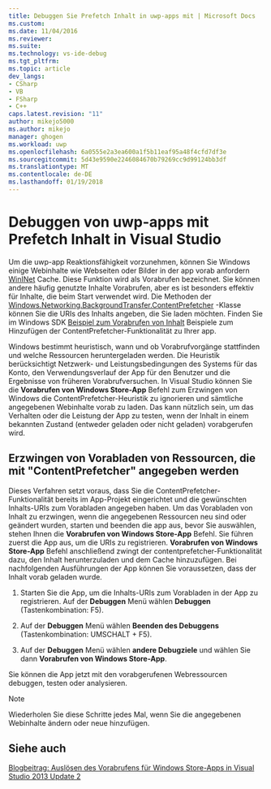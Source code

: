 ```yaml
---
title: Debuggen Sie Prefetch Inhalt in uwp-apps mit | Microsoft Docs
ms.custom: 
ms.date: 11/04/2016
ms.reviewer: 
ms.suite: 
ms.technology: vs-ide-debug
ms.tgt_pltfrm: 
ms.topic: article
dev_langs:
- CSharp
- VB
- FSharp
- C++
caps.latest.revision: "11"
author: mikejo5000
ms.author: mikejo
manager: ghogen
ms.workload: uwp
ms.openlocfilehash: 6a0555e2a3ea600a1f5b11eaf95a48f4cfd7df3e
ms.sourcegitcommit: 5d43e9590e2246084670b79269cc9d99124bb3df
ms.translationtype: MT
ms.contentlocale: de-DE
ms.lasthandoff: 01/19/2018
---
```

# <a name="debug-uwp-apps-using-prefetched-content-in-visual-studio"></a>Debuggen von uwp-apps mit Prefetch Inhalt in Visual Studio
  
 Um die uwp-app Reaktionsfähigkeit vorzunehmen, können Sie Windows einige Webinhalte wie Webseiten oder Bilder in der app vorab anfordern [WinINet](http://msdn.microsoft.com/library/0a06f2af-957a-4dff-a8cc-187370181b5c) Cache. Diese Funktion wird als Vorabrufen bezeichnet. Sie können andere häufig genutzte Inhalte Vorabrufen, aber es ist besonders effektiv für Inhalte, die beim Start verwendet wird. Die Methoden der [Windows.Networking.BackgroundTransfer.ContentPrefetcher](/uwp/api/Windows.Networking.BackgroundTransfer.ContentPrefetcher) -Klasse können Sie die URIs des Inhalts angeben, die Sie laden möchten. Finden Sie im Windows SDK [Beispiel zum Vorabrufen von Inhalt](http://code.msdn.microsoft.com/windowsapps/ContentPrefetcher-Sample-432c8309) Beispiele zum Hinzufügen der ContentPrefetcher-Funktionalität zu Ihrer app.  
  
 Windows bestimmt heuristisch, wann und ob Vorabrufvorgänge stattfinden und welche Ressourcen heruntergeladen werden. Die Heuristik berücksichtigt Netzwerk- und Leistungsbedingungen des Systems für das Konto, den Verwendungsverlauf der App für den Benutzer und die Ergebnisse von früheren Vorabrufversuchen. In Visual Studio können Sie die **Vorabrufen von Windows Store-App** Befehl zum Erzwingen von Windows die ContentPrefetcher-Heuristik zu ignorieren und sämtliche angegebenen Webinhalte vorab zu laden. Das kann nützlich sein, um das Verhalten oder die Leistung der App zu testen, wenn der Inhalt in einem bekannten Zustand (entweder geladen oder nicht geladen) vorabgerufen wird.  
  
## <a name="to-force-preloading-of-contentprefetcher-specified-resources"></a>Erzwingen von Vorabladen von Ressourcen, die mit "ContentPrefetcher" angegeben werden  
 Dieses Verfahren setzt voraus, dass Sie die ContentPrefetcher-Funktionalität bereits im App-Projekt eingerichtet und die gewünschten Inhalts-URIs zum Vorabladen angegeben haben. Um das Vorabladen von Inhalt zu erzwingen, wenn die angegebenen Ressourcen neu sind oder geändert wurden, starten und beenden die app aus, bevor Sie auswählen, stehen Ihnen die **Vorabrufen von Windows Store-App** Befehl. Sie führen zuerst die App aus, um die URIs zu registrieren. **Vorabrufen von Windows Store-App** Befehl anschließend zwingt der contentprefetcher-Funktionalität dazu, den Inhalt herunterzuladen und dem Cache hinzuzufügen. Bei nachfolgenden Ausführungen der App können Sie voraussetzen, dass der Inhalt vorab geladen wurde.  
  
1.  Starten Sie die App, um die Inhalts-URIs zum Vorabladen in der App zu registrieren. Auf der **Debuggen** Menü wählen **Debuggen** (Tastenkombination: F5).  
  
2.  Auf der **Debuggen** Menü wählen **Beenden des Debuggens** (Tastenkombination: UMSCHALT + F5).  
  
3.  Auf der **Debuggen** Menü wählen **andere Debugziele** und wählen Sie dann **Vorabrufen von Windows Store-App**.  
  
 Sie können die App jetzt mit den vorabgerufenen Webressourcen debuggen, testen oder analysieren.  
  
> [!NOTE]
>  Wiederholen Sie diese Schritte jedes Mal, wenn Sie die angegebenen Webinhalte ändern oder neue hinzufügen.  
  
## <a name="see-also"></a>Siehe auch  
 [Blogbeitrag: Auslösen des Vorabrufens für Windows Store-Apps in Visual Studio 2013 Update 2](http://blogs.msdn.com/b/visualstudioalm/archive/2014/02/06/triggering-prefetch-for-windows-store-apps-in-visual-studio-2013-update-2.aspx)